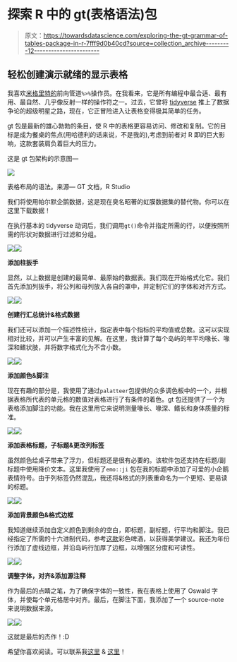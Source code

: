 # 探索 R 中的 gt(表格语法)包

> 原文：<https://towardsdatascience.com/exploring-the-gt-grammar-of-tables-package-in-r-7fff9d0b40cd?source=collection_archive---------12----------------------->

## 轻松创建演示就绪的显示表格

我喜欢[米格里特的](https://cran.r-project.org/web/packages/magrittr/index.html)前向管道`%>%`操作员。在我看来，它是所有编程中最合适、最有用、最自然、几乎像反射一样的操作符之一。过去，它曾将 [tidyverse](https://www.tidyverse.org/) 推上了数据争论的超级明星之路，现在，它正冒险进入让表格变得极其简单的任务。

gt 包是最新的雄心勃勃的条目，使 R 中的表格更容易访问、修改和复制。它的目标是成为餐桌的焦点(用哈德利的话来说，不是我的),考虑到前者对 R 即的巨大影响，这款套装肩负着巨大的压力。

这是 gt 包架构的示意图—

![](img/52e141f879055cf25ab0536d9561623c.png)

表格布局的语法。来源— GT 文档，R Studio

我们将使用帕尔默企鹅数据，这是现在臭名昭著的虹膜数据集的替代物。你可以在这里下载数据！

在执行基本的 tidyverse 动词后，我们调用`gt()`命令并指定所需的行，以便按照所需的形状对数据进行过滤和分组。

![](img/cc2726aaaa5c957b6377cd564bd680ed.png)![](img/46e2b643b3f8ac505f352323a3598b52.png)

**添加柱扳手**

显然，以上数据是创建的最简单、最原始的数据表。我们现在开始格式化它。我们首先添加列扳手，将公列和母列放入各自的罩中，并定制它们的字体和对齐方式。

![](img/95617f48b8a7cd5671a65a559047a966.png)![](img/279d05df15e8c3de7177a96e5ad1811a.png)

**创建行汇总统计&格式数据**

我们还可以添加一个描述性统计，指定表中每个指标的平均值或总数。这可以实现相对比较，并可以产生丰富的见解。在这里，我计算了每个岛屿的年平均喙长、喙深和鳍状肢，并将数字格式化为不含小数。

![](img/cb527653c38ecf88004dacdc2fafd7c8.png)![](img/f08b96b808c60c8b59d336b02f62edec.png)

**添加颜色&脚注**

现在有趣的部分是，我使用了通过`palatteer`包提供的众多调色板中的一个，并根据表格所代表的单元格的数值对表格进行了有条件的着色。gt 包还提供了一个为表格添加脚注的功能。我在这里用它来说明测量喙长、喙深、鳍长和身体质量的标准。

![](img/694cc232653e2315361ff7c2c7aecf42.png)![](img/cf2da76ff92590c9ed6f6e27eaa5395a.png)

**添加表格标题，子标题&更改列标签**

虽然颜色给桌子带来了浮力，但标题还是很有必要的。该软件包还支持在标题/副标题中使用降价文本。这里我使用了`emo::ji` 包在我的标题中添加了可爱的小企鹅表情符号。由于列标签仍然混乱，我还将&格式的列表重命名为一个更短、更易读的标题。

![](img/8db45db36b14894fc13188725bddc5bf.png)![](img/7da9e09e11ba0cfdb59e4abd16573945.png)

**添加背景颜色&格式边框**

我知道继续添加自定义颜色到剩余的空白，即标题，副标题，行平均和脚注。我已经指定了所需的十六进制代码，参考[这款](https://colorbrewer2.org/#type=sequential&scheme=Purples&n=3)彩色啤酒，以获得美学建议。我还为年份行添加了虚线边框，并沿岛屿行加厚了边框，以增强区分度和可读性。

![](img/0459f0028d6935b1d031938d17f3e052.png)![](img/24f5df2ac2a8b16d5d9e1b123ee86091.png)

**调整字体，对齐&添加源注释**

作为最后的点睛之笔，为了确保字体的一致性，我在表格上使用了 Oswald 字体，并使每个单元格居中对齐。最后，在脚注下面，我添加了一个 source-note 来说明数据来源。

![](img/c7671bbb6033a5fe8bbf2e63d2105040.png)![](img/2e16677b357084d9940c0385cddfad33.png)

这就是最后的杰作！:D

希望你喜欢阅读。可以联系我[这里](https://twitter.com/marvelsmanasi) & [这里](https://www.linkedin.com/in/manasi-mahadik-a66b26146/)！